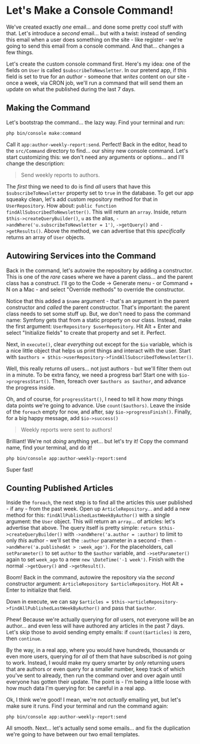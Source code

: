 # Let's Make a Console Command!

We've created exactly *one* email... and done some pretty cool stuff with that.
Let's introduce a *second* email... but with a twist: instead of sending this
email when a user does something on the site - like register - we're going to send
this email from a console command. And that... changes a few things.

Let's create the custom console command first. Here's my idea: one of the fields
on `User` is called `$subscribeToNewsletter`. In our pretend app, if this field
is set to true for an *author* - someone that *writes* content on our site - once
a week, via CRON job, we'll run a command that will send them an update on what
the published during the last 7 days.

## Making the Command

Let's bootstrap the command... the lazy way. Find your terminal and run:

```terminal
php bin/console make:command
```

Call it `app:author-weekly-report:send`. Perfect! Back in the editor, head to the
`src/Command` directory to find... our shiny new console command. Let's start
customizing this: we don't need any arguments or options... and I'll change the
description:

> Send weekly reports to authors.

The *first* thing we need to do is find *all* users that have this
`$subscribeToNewsletter` property set to `true` in the database. To get our app
squeaky clean, let's add custom repository method for that in `UserRepository`.
How about: `public function findAllSubscribedToNewsletter()`. This will return
an `array`. Inside, return `$this->createQueryBuilder()`, `u` as the alias,
`->andWhere('u.subscribeToNewsletter = 1')`, `->getQuery()` and `->getResults()`.
Above the method, we can advertise that this *specifically* returns an array of
`User` objects.

## Autowiring Services into the Command

Back in the command, let's autowire the repository by adding a constructor. This
is one of the *rare* cases where we have a parent class... and the parent class
has a construct. I'll go to the Code -> Generate menu - or Command + N on a Mac -
and select "Override methods" to override the constructor.

Notice that this added a `$name` argument - that's an argument in the parent
constructor and *called* the parent constructor. That's important: the parent
class needs to set some stuff up. But, we don't need to pass the command name:
Symfony gets that from a static property on our class. Instead, make the first
argument: `UserRepository $userRepository`. Hit Alt + Enter and select
"Initialize fields" to create that property and set it. Perfect.

Next, in `execute()`, clear *everything* out except for the `$io` variable, which
is a nice little object that helps us print things and interact with the user.
Start with `$authors = $this->userRepository->findAllSubscribedToNewsletter()`.

Well, this really returns *all* users... not just authors - but we'll filter them
out in a minute. To be extra fancy, we need a progress bar! Start one with
`$io->progressStart()`. Then, foreach over `$authors as $author`, and advance
the progress inside.

Oh, and of course, for `progressStart()`, I need to tell it how *many* things
data points we're going to advance. Use `count($authors)`. Leave the inside of the
`foreach` empty for now, and after, say `$io->progressFinish()`. Finally, for a
big happy message, add `$io->success()`

> Weekly reports were sent to authors!

Brilliant! We're not *doing* anything yet... but let's try it! Copy the command
name, find your terminal, and do it!

```terminal
php bin/console app:author-weekly-report:send
```

Super fast!

## Counting Published Articles

Inside the `foreach`, the next step is to find all the articles this user published -
if any - from the past week. Open up `ArticleRepository`... and add a new method
for this: `findAllPublishedLastWeekByAuthor()` with a single argument: the `User`
object. This will return an `array`... of articles: let's advertise that above.
The query itself is pretty simple: `return $this->createQueryBuilder()` with
`->andWhere('a.author = :author)` to limit to only *this* author - we'll set the
`:author` parameter in a second - then `->andWhere('a.publishedAt > :week_ago')`.
For the placeholders, call `setParameter()` to set `author` to the `$author`
variable, and `->setParameter()` again to set `week_ago` to a new
`new \DateTime('-1 week')`. Finish with the normal `->getQuery()` and `->getResult()`.

Boom! Back in the command, autowire the repository via the *second* constructor
argument: `ArticleRepository $articleRepository`. Hot Alt + Enter to initialize
that field.

Down in execute, we can say
`$articles = $this->articleRepository->findAllPublishedLastWeekByAuthor()`
and pass that `$author`.

Phew! Because we're actually querying for *all* users, not everyone will be an
author... and even less will have authored any articles in the past 7 days.
Let's skip those to avoid sending empty emails: if  `count($articles)` is zero,
then `continue`.

By the way, in a real app, where you would have hundreds, thousands or even more
users, querying for *all* of them that have subscribed is *not* going to work.
Instead, I would make my query smarter by *only* returning users that are authors
or even query for a smaller number, keep track of which you've sent to already,
then run the command over and over again until everyone has gotten their update.
The point is - I'm being a little loose with how much data I'm querying for: be
careful in a real app.

Ok, I think we're good! I mean, we're not *actually* emailing yet, but let's
make sure it runs. Find your terminal and run the command again:

```terminal-silent
php bin/console app:author-weekly-report:send
```

All smooth. Next... let's actually send some emails... and fix the duplication
we're going to have between our two email templates.
